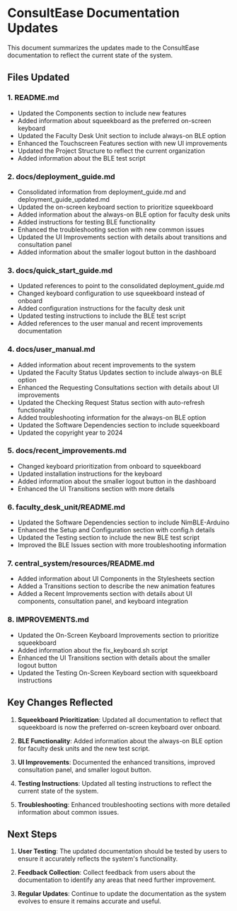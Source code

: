# ConsultEase Documentation Updates

This document summarizes the updates made to the ConsultEase documentation to reflect the current state of the system.

## Files Updated

### 1. README.md
- Updated the Components section to include new features
- Added information about squeekboard as the preferred on-screen keyboard
- Updated the Faculty Desk Unit section to include always-on BLE option
- Enhanced the Touchscreen Features section with new UI improvements
- Updated the Project Structure to reflect the current organization
- Added information about the BLE test script

### 2. docs/deployment_guide.md
- Consolidated information from deployment_guide.md and deployment_guide_updated.md
- Updated the on-screen keyboard section to prioritize squeekboard
- Added information about the always-on BLE option for faculty desk units
- Added instructions for testing BLE functionality
- Enhanced the troubleshooting section with new common issues
- Updated the UI Improvements section with details about transitions and consultation panel
- Added information about the smaller logout button in the dashboard

### 3. docs/quick_start_guide.md
- Updated references to point to the consolidated deployment_guide.md
- Changed keyboard configuration to use squeekboard instead of onboard
- Added configuration instructions for the faculty desk unit
- Updated testing instructions to include the BLE test script
- Added references to the user manual and recent improvements documentation

### 4. docs/user_manual.md
- Added information about recent improvements to the system
- Updated the Faculty Status Updates section to include always-on BLE option
- Enhanced the Requesting Consultations section with details about UI improvements
- Updated the Checking Request Status section with auto-refresh functionality
- Added troubleshooting information for the always-on BLE option
- Updated the Software Dependencies section to include squeekboard
- Updated the copyright year to 2024

### 5. docs/recent_improvements.md
- Changed keyboard prioritization from onboard to squeekboard
- Updated installation instructions for the keyboard
- Added information about the smaller logout button in the dashboard
- Enhanced the UI Transitions section with more details

### 6. faculty_desk_unit/README.md
- Updated the Software Dependencies section to include NimBLE-Arduino
- Enhanced the Setup and Configuration section with config.h details
- Updated the Testing section to include the new BLE test script
- Improved the BLE Issues section with more troubleshooting information

### 7. central_system/resources/README.md
- Added information about UI Components in the Stylesheets section
- Added a Transitions section to describe the new animation features
- Added a Recent Improvements section with details about UI components, consultation panel, and keyboard integration

### 8. IMPROVEMENTS.md
- Updated the On-Screen Keyboard Improvements section to prioritize squeekboard
- Added information about the fix_keyboard.sh script
- Enhanced the UI Transitions section with details about the smaller logout button
- Updated the Testing On-Screen Keyboard section with squeekboard instructions

## Key Changes Reflected

1. **Squeekboard Prioritization**: Updated all documentation to reflect that squeekboard is now the preferred on-screen keyboard over onboard.

2. **BLE Functionality**: Added information about the always-on BLE option for faculty desk units and the new test script.

3. **UI Improvements**: Documented the enhanced transitions, improved consultation panel, and smaller logout button.

4. **Testing Instructions**: Updated all testing instructions to reflect the current state of the system.

5. **Troubleshooting**: Enhanced troubleshooting sections with more detailed information about common issues.

## Next Steps

1. **User Testing**: The updated documentation should be tested by users to ensure it accurately reflects the system's functionality.

2. **Feedback Collection**: Collect feedback from users about the documentation to identify any areas that need further improvement.

3. **Regular Updates**: Continue to update the documentation as the system evolves to ensure it remains accurate and useful.
